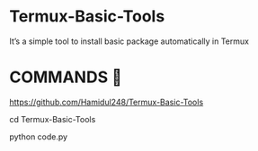 # Termux-Basic-Tools
It’s a simple tool to install basic package automatically in Termux

# COMMANDS 🔰
https://github.com/Hamidul248/Termux-Basic-Tools

cd Termux-Basic-Tools

python code.py
